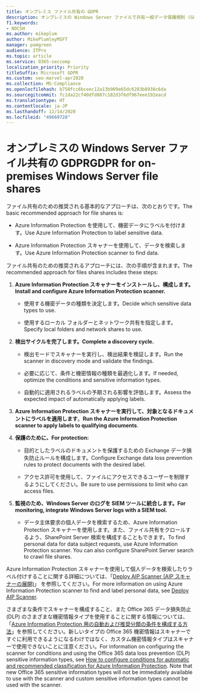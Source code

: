 ```yaml
---
title: オンプレミス ファイル共有の GDPR
description: オンプレミスの Windows Server ファイルで共有一般データ保護規則 (GDPR) の要件に対応する方法について説明します。
f1.keywords:
- NOCSH
ms.author: mikeplum
author: MikePlumleyMSFT
manager: pamgreen
audience: ITPro
ms.topic: article
ms.service: O365-seccomp
localization_priority: Priority
titleSuffix: Microsoft GDPR
ms.custom: seo-marvel-apr2020
ms.collection: MS-Compliance
ms.openlocfilehash: b750fcc6bceec12a13b909e65dc6283b8938c6da
ms.sourcegitcommit: fc1da22cf40dfd807c182d3f6df967eee192eacd
ms.translationtype: HT
ms.contentlocale: ja-JP
ms.lasthandoff: 12/14/2020
ms.locfileid: "49669728"
---
```

# <a name="gdpr-for-on-premises-windows-server-file-shares"></a><span data-ttu-id="6f1cd-103">オンプレミスの Windows Server ファイル共有の GDPR</span><span class="sxs-lookup"><span data-stu-id="6f1cd-103">GDPR for on-premises Windows Server file shares</span></span>

<span data-ttu-id="6f1cd-104">ファイル共有のための推奨される基本的なアプローチは、次のとおりです。</span><span class="sxs-lookup"><span data-stu-id="6f1cd-104">The basic recommended approach for file shares is:</span></span>

-   <span data-ttu-id="6f1cd-105">Azure Information Protection を使用して、機密データにラベルを付けます。</span><span class="sxs-lookup"><span data-stu-id="6f1cd-105">Use Azure Information Protection to label sensitive data.</span></span>

-   <span data-ttu-id="6f1cd-106">Azure Information Protection スキャナーを使用して、データを検索します。</span><span class="sxs-lookup"><span data-stu-id="6f1cd-106">Use Azure Information Protection scanner to find data.</span></span>

<span data-ttu-id="6f1cd-107">ファイル共有のための推奨されるアプローチには、次の手順が含まれます。</span><span class="sxs-lookup"><span data-stu-id="6f1cd-107">The recommended approach for files shares includes these steps:</span></span>

1.  <span data-ttu-id="6f1cd-108">**Azure Information Protection スキャナーをインストールし、構成します。**</span><span class="sxs-lookup"><span data-stu-id="6f1cd-108">**Install and configure Azure Information Protection scanner.**</span></span>

    -   <span data-ttu-id="6f1cd-109">使用する機密データの種類を決定します。</span><span class="sxs-lookup"><span data-stu-id="6f1cd-109">Decide which sensitive data types to use.</span></span>

    -   <span data-ttu-id="6f1cd-110">使用するローカル フォルダーとネットワーク共有を指定します。</span><span class="sxs-lookup"><span data-stu-id="6f1cd-110">Specify local folders and network shares to use.</span></span>

2.  <span data-ttu-id="6f1cd-111">**検出サイクルを完了します。**</span><span class="sxs-lookup"><span data-stu-id="6f1cd-111">**Complete a discovery cycle.**</span></span>

    -   <span data-ttu-id="6f1cd-112">検出モードでスキャナーを実行し、検出結果を検証します。</span><span class="sxs-lookup"><span data-stu-id="6f1cd-112">Run the scanner in discovery mode and validate the findings.</span></span>

    -   <span data-ttu-id="6f1cd-113">必要に応じて、条件と機密情報の種類を最適化します。</span><span class="sxs-lookup"><span data-stu-id="6f1cd-113">If needed, optimize the conditions and sensitive information types.</span></span>

    -   <span data-ttu-id="6f1cd-114">自動的に適用されるラベルの予期される影響を評価します。</span><span class="sxs-lookup"><span data-stu-id="6f1cd-114">Assess the expected impact of automatically applying labels.</span></span>

3.  <span data-ttu-id="6f1cd-115">**Azure Information Protection スキャナーを実行して、対象となるドキュメントにラベルを適用します**。</span><span class="sxs-lookup"><span data-stu-id="6f1cd-115">**Run the Azure Information Protection scanner to apply labels to qualifying documents**.</span></span>

4.  <span data-ttu-id="6f1cd-116">**保護のために、**</span><span class="sxs-lookup"><span data-stu-id="6f1cd-116">**For protection:**</span></span>

    -   <span data-ttu-id="6f1cd-117">目的としたラベルのドキュメントを保護するための Exchange データ損失防止ルールを構成します。</span><span class="sxs-lookup"><span data-stu-id="6f1cd-117">Configure Exchange data loss prevention rules to protect documents with the desired label.</span></span>

    -   <span data-ttu-id="6f1cd-118">アクセス許可を使用して、ファイルにアクセスできるユーザーを制限するようにしてください。</span><span class="sxs-lookup"><span data-stu-id="6f1cd-118">Be sure to use permissions to limit who can access files.</span></span>

5.  <span data-ttu-id="6f1cd-119">**監視のため、Windows Server のログを SIEM ツールに統合します。**</span><span class="sxs-lookup"><span data-stu-id="6f1cd-119">**For monitoring, integrate Windows Server logs with a SIEM tool.**</span></span>

    -   <span data-ttu-id="6f1cd-p101">データ主体要求の個人データを検索するため、Azure Information Protection スキャナーを使用します。また、ファイル共有をクロールするよう、SharePoint Server 検索を構成することもできます。</span><span class="sxs-lookup"><span data-stu-id="6f1cd-p101">To find personal data for data subject requests, use Azure Information Protection scanner. You can also configure SharePoint Server search to crawl file shares.</span></span>

<span data-ttu-id="6f1cd-122">Azure Information Protection スキャナーを使用して個人データを検索したりラベル付けすることに関する詳細については、「[Deploy AIP Scanner (AIP スキャナーの展開)](https://docs.microsoft.com/azure/information-protection/deploy-aip-scanner)」 を参照してください。</span><span class="sxs-lookup"><span data-stu-id="6f1cd-122">For more information on using Azure Information Protection scanner to find and label personal data, see [Deploy AIP Scanner](https://docs.microsoft.com/azure/information-protection/deploy-aip-scanner).</span></span>

<span data-ttu-id="6f1cd-p102">さまざまな条件でスキャナーを構成すること、また Office 365 データ損失防止 (DLP) のさまざまな機密情報タイプを使用することに関する情報については、「[Azure Information Protection 用の自動および推奨分類の条件を構成する方法](https://docs.microsoft.com/information-protection/deploy-use/configure-policy-classification)」を参照してください。新しいタイプの Office 365 機密情報はスキャナーですぐに利用できるようになるわけではなく、カスタム機密情報タイプはスキャナーで使用できないことに注意ください。</span><span class="sxs-lookup"><span data-stu-id="6f1cd-p102">For information on configuring the scanner for conditions and using the Office 365 data loss prevention (DLP) sensitive information types, see [How to configure conditions for automatic and recommended classification for Azure Information Protection](https://docs.microsoft.com/information-protection/deploy-use/configure-policy-classification). Note that new Office 365 sensitive information types will not be immediately available to use with the scanner and custom sensitive information types cannot be used with the scanner.</span></span>
